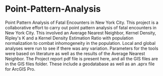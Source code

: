 # Point-Pattern-Analysis
Point Pattern Analysis of Fatal Encounters in New York City. This project is a collaborative effort to carry out point pattern analysis of fatal encounters in New York City. This involved an Average Nearest Neighbor, Kernel Density, Ripley's K and a Kernel Density Estimation Ratio with population normalization to combat inhomogeneity in the population. Local and global analyses were run to see if there was any variation. Parameters for the tools were based on literature as well as the results of the Average Nearest Neighbor. The Project report pdf file is present here, and all the GIS files are in the GIS files folder. These include a geodatabase as well as an .aprx file for ArcGIS Pro.
